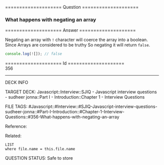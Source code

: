 ==================== Question ====================  

### What happens with negating an array  

==================== Answer ====================  

Negating an array with `!` character will coerce the array into a boolean. Since
Arrays are considered to be truthy So negating it will return `false`.

```javascript
console.log(![]); // false
```

==================== Id ====================  
356
<!--ID: 1707879823240-->

---

DECK INFO

TARGET DECK: Javascript::Interview::SJIQ - Javascript interview questions - sudheer jonna::Part I - Introduction::Chapter 1 - Interview Questions

FILE TAGS: #Javascript::#Interview::#SJIQ-Javascript-interview-questions-sudheer-jonna::#Part-I-Introduction::#Chapter-1-Interview-Questions::#356-What-happens-with-negating-an-array

Reference:

Related:

```dataview
LIST
where file.name = this.file.name
```
QUESTION STATUS: Safe to store
